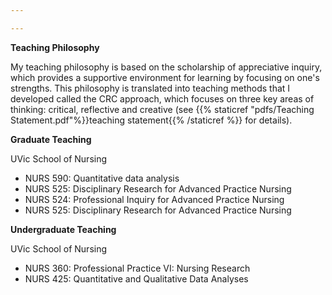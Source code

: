 ```yaml
---

---
```

**Teaching Philosophy**

My teaching philosophy is based on the scholarship of appreciative inquiry, which provides a supportive environment for learning by focusing on one's strengths. This philosophy is translated into teaching methods that I developed called the CRC approach, which focuses on three key areas of thinking: critical, reflective and creative (see {{% staticref "pdfs/Teaching Statement.pdf"%}}teaching statement{{% /staticref %}} for details). 

**Graduate Teaching**

UVic School of Nursing
- NURS 590: Quantitative data analysis
- NURS 525: Disciplinary Research for Advanced Practice Nursing
- NURS 524: Professional Inquiry for Advanced Practice Nursing
- NURS 525: Disciplinary Research for Advanced Practice Nursing

**Undergraduate Teaching**

UVic School of Nursing
- NURS 360: Professional Practice VI: Nursing Research
- NURS 425: Quantitative and Qualitative Data Analyses 




